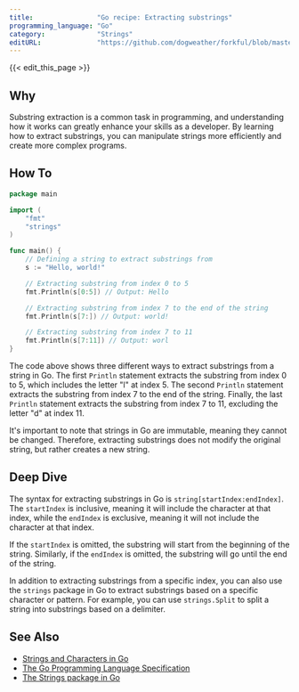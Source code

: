 ```yaml
---
title:                "Go recipe: Extracting substrings"
programming_language: "Go"
category:             "Strings"
editURL:              "https://github.com/dogweather/forkful/blob/master/content/en/go/extracting-substrings.md"
---
```


{{< edit_this_page >}}

## Why

Substring extraction is a common task in programming, and understanding how it works can greatly enhance your skills as a developer. By learning how to extract substrings, you can manipulate strings more efficiently and create more complex programs.

## How To

```Go
package main

import (
	"fmt"
	"strings"
)

func main() {
	// Defining a string to extract substrings from
	s := "Hello, world!"

	// Extracting substring from index 0 to 5
	fmt.Println(s[0:5]) // Output: Hello

	// Extracting substring from index 7 to the end of the string
	fmt.Println(s[7:]) // Output: world!

	// Extracting substring from index 7 to 11
	fmt.Println(s[7:11]) // Output: worl
}
```

The code above shows three different ways to extract substrings from a string in Go. The first `Println` statement extracts the substring from index 0 to 5, which includes the letter "l" at index 5. The second `Println` statement extracts the substring from index 7 to the end of the string. Finally, the last `Println` statement extracts the substring from index 7 to 11, excluding the letter "d" at index 11.

It's important to note that strings in Go are immutable, meaning they cannot be changed. Therefore, extracting substrings does not modify the original string, but rather creates a new string.

## Deep Dive

The syntax for extracting substrings in Go is `string[startIndex:endIndex]`. The `startIndex` is inclusive, meaning it will include the character at that index, while the `endIndex` is exclusive, meaning it will not include the character at that index.

If the `startIndex` is omitted, the substring will start from the beginning of the string. Similarly, if the `endIndex` is omitted, the substring will go until the end of the string.

In addition to extracting substrings from a specific index, you can also use the `strings` package in Go to extract substrings based on a specific character or pattern. For example, you can use `strings.Split` to split a string into substrings based on a delimiter.

## See Also

- [Strings and Characters in Go](https://golang.org/ref/spec#Characters)
- [The Go Programming Language Specification](https://golang.org/ref/spec)
- [The Strings package in Go](https://golang.org/pkg/strings/)